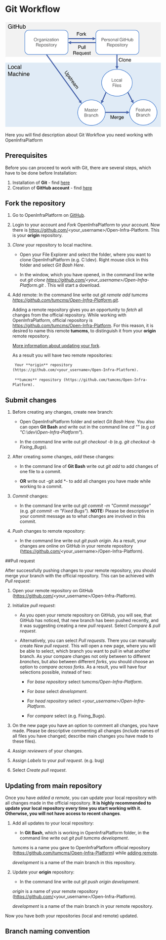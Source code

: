 # Git Workflow

![](./fig/Git_Workflow.png)

Here you will find description about Git Workflow you need working with OpenInfraPlatform

## Prerequisites 

Before you can proceed to work with Git, there are several steps, which have to be done before Installation: 

1. Installation of **Git** - find [here](https://git-scm.com/book/en/v2/Getting-Started-Installing-Git)
2. Creation of **GitHub account** - find [here](https://github.com/)

## Fork the repository

1. Go to OpenInfraPlatform on [GitHub](https://github.com/tumcms/Open-Infra-Platform).

2. Login to your account and *Fork* OpenInfraPlatform to your account. Now there is https://github.com/<your_username>/Open-Infra-Platform. This is your **origin** repository. 

3. *Clone* your repository to local machine.

	- Open your File Explorer and select the folder, where you want to clone OpenInfraPlatform (e.g. C:\dev). Right mouse click in this folder and select *Git Bash Here*.

	- In the window, which you have opened, in the command line write out *git clone https://github.com/<your_username>/Open-Infra-Platform.git* . This will start a download.

 4. <a name="Remote"></a> Add remote:  In the command line write out *git remote add tumcms https://github.com/tumcms/Open-Infra-Platform.git*. 

	Adding a remote repository gives you an opportunity to *fetch* all changes from the official repository. While working with OpenInfraPlatform, official repository is https://github.com/tumcms/Open-Infra-Platform. For this reason, it is desired to name this remote **tumcms**, to distinguish it from your **origin** remote repository.  

	[More information about updating your fork](#Updating). 

	As a result you will have two remote repositories: 

		 Your **origin** repository (https://github.com/<your_username>/Open-Infra-Platform).

		 **tumcms** repository (https://github.com/tumcms/Open-Infra-Platform).

## Submit changes 

1. Before creating any changes, create new branch: 
 
	- Open OpenInfraPlatform folder and select *Git Bash Here*. You also can open **Git Bash** and write out in the command line *cd "<Path to OpenInfraPlatform>"* (e.g  *cd  "C:\dev\Open-Infra-Platform"*).

	- In the command line write out *git checkout -b <branchname>* (e.g. *git checkout -b Fixing_Bugs*).

2. After creating some changes, *add* these changes:

	- In the command line of **Git Bash** write out *git add <filename>* to add changes of one file to a commit. 

	- **OR** write out -git add *- to add all changes you have made while working to a commit. 

3. *Commit* changes:

	- In the command line write out *git commit -m "Commit message"* (e.g. *git commit -m "Fixed Bugs"*). **NOTE:** Please be descriptive in your commit message as to what changes are involved in this commit.

4. *Push* changes to remote repository: 

	- In the command line write out *git push origin*. As a result, your changes are online on GitHub in your remote repository (https://github.com/<your_username>/Open-Infra-Platform). 

##Pull request 

After successfully pushing changes to your remote repository, you should merge your branch with the official repository. This can be achieved with *Pull request*:

1. Open your remote repository on GitHub (https://github.com/<your_username>/Open-Infra-Platform).

2. Initialize *pull request*:

	- As you open your remote repository on GitHub, you will see, that GitHub has noticed, that new branch has been pushed recently, and it was suggesting creating a new *pull request*. Select *Compare & pull request*. 

	- Alternatively, you can select *Pull requests*. There you can manually create *New pull request*. This will open a new page, where you will be able to select, which branch you want to pull in what another branch. As your compare changes not only between to different *branches*, but also between different *forks*, you should choose an option to *compare across forks*. As a result, you will have four selections possible, instead of two:
		
		- For *base repository* select *tumcms/Open-Infra-Platform*.

		- For *base* select *development*.

		- For *head repository* select *<your_username>/Open-Infra-Platform*.

		- For *compare* select *<branchname>* (e.g. Fixing_Bugs).


3. On the new page you have an option to comment all changes, you have made. Please be descriptive commenting all changes (include names of all files you have changed; describe main changes you have made to these files). 

4. Assign *reviewers* of your changes.

5. Assign *Labels* to your *pull request*. (e.g. bug)

6. Select *Create pull request*.

## <a name="Updating"></a> Updating from main repository 

Once you have *added a remote*, you can update your local repository with all changes made in the official repository. **It is highly recommended to update your local repository every time you start working with it. Otherwise, you will not have access to recent changes**. 

1. Add all updates to your local repository: 

	- In **Git Bash**, which is working in OpenInfraPlatform folder, in the command line write out *git pull tumcms development*.  

	*tumcms* is a name you gave to OpenInfraPlatform official repository (https://github.com/tumcms/Open-Infra-Platform) while [adding remote](#Remote). 
	
	*development* is a name of the main branch in this repository. 

2. Update your **origin** repository:

	- In the command line write out *git push origin development*. 

	*origin* is a name of your remote repository (https://github.com/<your_username>/Open-Infra-Platform). 
	
	*development* is a name of the main branch in your remote repository. 

Now you have both your repositories (local and remote) updated. 

## Branch naming convention
